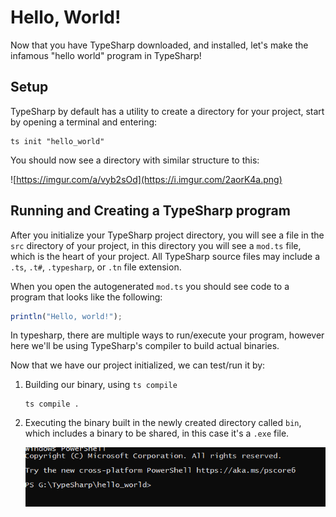 # Hello, World!

Now that you have TypeSharp downloaded, and installed, let's make the infamous "hello world" program in TypeSharp!

## Setup

TypeSharp by default has a utility to create a directory for your project, start by opening a terminal and entering:

```shell
ts init "hello_world"
```

You should now see a directory with similar structure to this:

![https://imgur.com/a/vyb2sOd](https://i.imgur.com/2aorK4a.png)

## Running and Creating a TypeSharp program

After you initialize your TypeSharp project directory, you will see a file in the `src` directory of your project, in this directory you will see a `mod.ts` file, which is the heart of your project. All TypeSharp source files may include a `.ts`, `.t#`, `.typesharp`, or `.tn` file extension.

When you open the autogenerated  `mod.ts` you should see code to a program that looks like the following:

```typescript
println("Hello, world!");
```

In typesharp, there are multiple ways to run/execute your program, however here we'll be using TypeSharp's compiler to build actual binaries.

Now that we have our project initialized, we can test/run it by:

1. Building our binary, using `ts compile`

   ```shell
   ts compile .
   ```

2. Executing the binary built in the newly created directory called `bin`, which includes a binary to be shared, in this case it's a `.exe` file.

   ![](https://raw.githubusercontent.com/TypeSharp/Documentation/master/assets/hello_world_run.gif?token=AD7GXXQOJWERKUQ2VDYCRM3ALFMXQ)